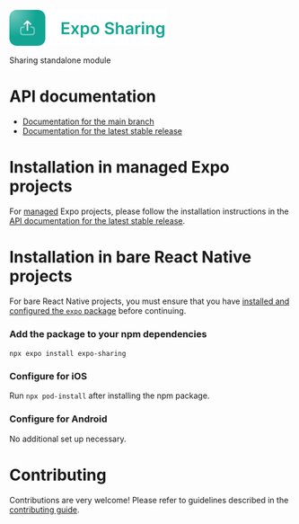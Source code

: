 <p>
  <a href="https://docs.expo.dev/versions/latest/sdk/sharing/">
    <img
      src="../../.github/resources/expo-sharing.svg"
      alt="expo-sharing"
      height="64" />
  </a>
</p>

Sharing standalone module

# API documentation

- [Documentation for the main branch](https://github.com/expo/expo/blob/main/docs/pages/versions/unversioned/sdk/sharing.mdx)
- [Documentation for the latest stable release](https://docs.expo.dev/versions/latest/sdk/sharing/)

# Installation in managed Expo projects

For [managed](https://docs.expo.dev/archive/managed-vs-bare/) Expo projects, please follow the installation instructions in the [API documentation for the latest stable release](https://docs.expo.dev/versions/latest/sdk/sharing/).

# Installation in bare React Native projects

For bare React Native projects, you must ensure that you have [installed and configured the `expo` package](https://docs.expo.dev/bare/installing-expo-modules/) before continuing.

### Add the package to your npm dependencies

```
npx expo install expo-sharing
```

### Configure for iOS

Run `npx pod-install` after installing the npm package.

### Configure for Android

No additional set up necessary.

# Contributing

Contributions are very welcome! Please refer to guidelines described in the [contributing guide](https://github.com/expo/expo#contributing).
